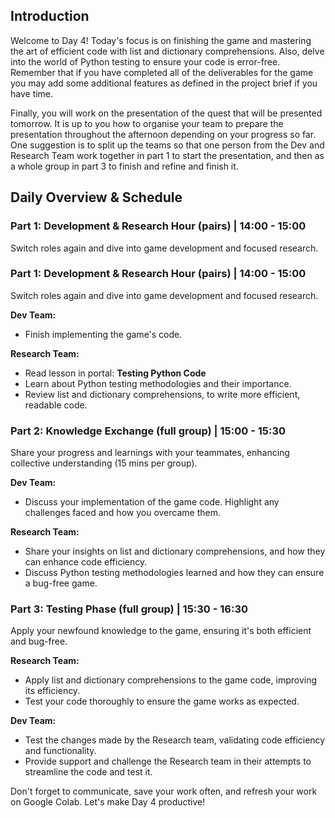 ## Introduction

Welcome to Day 4! Today's focus is on finishing the game and mastering the art of efficient code with list and dictionary comprehensions. Also, delve into the world of Python testing to ensure your code is error-free. Remember that if you have completed all of the deliverables for the game you may add some additional features as defined in the project brief if you have time.

Finally, you will work on the presentation of the quest that will be presented tomorrow. It is up to you how to organise your team to prepare the presentation throughout the afternoon depending on your progress so far. One suggestion is to split up the teams so that one person from the Dev and Research Team work together in part 1 to start the presentation, and then as a whole group in part 3 to finish and refine and finish it.

## Daily Overview & Schedule

### Part 1: Development & Research Hour (pairs) | 14:00 - 15:00

Switch roles again and dive into game development and focused research.

### Part 1: Development & Research Hour (pairs) | 14:00 - 15:00

Switch roles again and dive into game development and focused research.

**Dev Team:**

- Finish implementing the game's code.

**Research Team:**

- Read lesson in portal: **Testing Python Code**
- Learn about Python testing methodologies and their importance.
- Review list and dictionary comprehensions, to write more efficient, readable code.

### Part 2: Knowledge Exchange (full group) | 15:00 - 15:30

Share your progress and learnings with your teammates, enhancing collective understanding (15 mins per group).

**Dev Team:**

- Discuss your implementation of the game code. Highlight any challenges faced and how you overcame them.

**Research Team:**

- Share your insights on list and dictionary comprehensions, and how they can enhance code efficiency.
- Discuss Python testing methodologies learned and how they can ensure a bug-free game.

### Part 3: Testing Phase (full group) | 15:30 - 16:30

Apply your newfound knowledge to the game, ensuring it's both efficient and bug-free.

**Research Team:**

- Apply list and dictionary comprehensions to the game code, improving its efficiency.
- Test your code thoroughly to ensure the game works as expected.

**Dev Team:**

- Test the changes made by the Research team, validating code efficiency and functionality.
- Provide support and challenge the Research team in their attempts to streamline the code and test it.

Don't forget to communicate, save your work often, and refresh your work on Google Colab. Let's make Day 4 productive!
